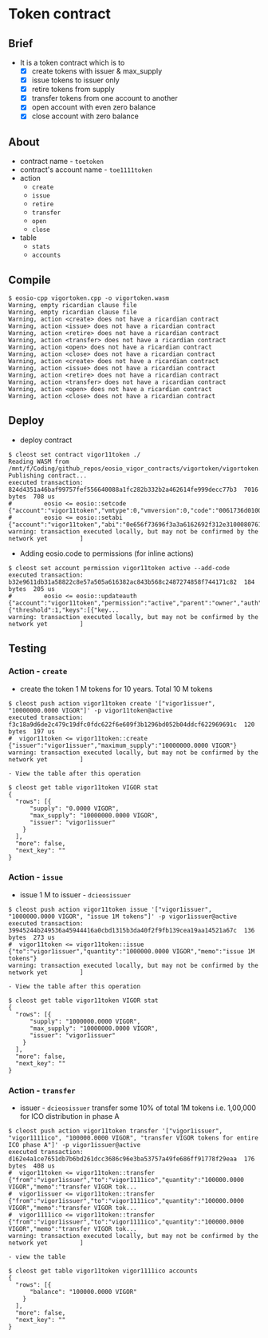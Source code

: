 # Token contract
## Brief
* It is a token contract which is to 
	- [x] create tokens with issuer & max_supply
	- [x] issue tokens to issuer only
	- [x] retire tokens from supply
	- [x] transfer tokens from one account to another
	- [x] open account with even zero balance
	- [x] close account with zero balance

## About
* contract name - `toetoken`
* contract's account name - `toe1111token`
* action
	- `create`
	- `issue`
	- `retire`
	- `transfer`
	- `open`
	- `close`
* table
	- `stats`
	- `accounts`

## Compile
```console
$ eosio-cpp vigortoken.cpp -o vigortoken.wasm
Warning, empty ricardian clause file
Warning, empty ricardian clause file
Warning, action <create> does not have a ricardian contract
Warning, action <issue> does not have a ricardian contract
Warning, action <retire> does not have a ricardian contract
Warning, action <transfer> does not have a ricardian contract
Warning, action <open> does not have a ricardian contract
Warning, action <close> does not have a ricardian contract
Warning, action <create> does not have a ricardian contract
Warning, action <issue> does not have a ricardian contract
Warning, action <retire> does not have a ricardian contract
Warning, action <transfer> does not have a ricardian contract
Warning, action <open> does not have a ricardian contract
Warning, action <close> does not have a ricardian contract
```

## Deploy
* deploy contract
```console
$ cleost set contract vigor11token ./
Reading WASM from /mnt/f/Coding/github_repos/eosio_vigor_contracts/vigortoken/vigortoken.wasm...
Publishing contract...
executed transaction: 824d4351a46baf99757fef556640088a1fc282b332b2a462614fe999decc77b3  7016 bytes  708 us
#         eosio <= eosio::setcode               {"account":"vigor11token","vmtype":0,"vmversion":0,"code":"0061736d0100000001a0011b60000060017e00600...
#         eosio <= eosio::setabi                {"account":"vigor11token","abi":"0e656f73696f3a3a6162692f312e310008076163636f756e7400010762616c616e6...
warning: transaction executed locally, but may not be confirmed by the network yet         ]
```
* Adding eosio.code to permissions (for inline actions)
```console
$ cleost set account permission vigor11token active --add-code
executed transaction: b32e9611db31a58822c8e57a505a616382ac843b568c2487274858f744171c82  184 bytes  205 us
#         eosio <= eosio::updateauth            {"account":"vigor11token","permission":"active","parent":"owner","auth":{"threshold":1,"keys":[{"key...
warning: transaction executed locally, but may not be confirmed by the network yet         ]
```

## Testing
### Action - `create`
* create the token 1 M tokens for 10 years. Total 10 M tokens
```console
$ cleost push action vigor11token create '["vigor1issuer", "10000000.0000 VIGOR"]' -p vigor11token@active
executed transaction: f3c18a9d6de2c479c19dfc0fdc622f6e609f3b1296bd052b04ddcf622969691c  120 bytes  197 us
#  vigor11token <= vigor11token::create         {"issuer":"vigor1issuer","maximum_supply":"10000000.0000 VIGOR"}
warning: transaction executed locally, but may not be confirmed by the network yet         ]
```
	- View the table after this operation
```console
$ cleost get table vigor11token VIGOR stat
{
  "rows": [{
      "supply": "0.0000 VIGOR",
      "max_supply": "10000000.0000 VIGOR",
      "issuer": "vigor1issuer"
    }
  ],
  "more": false,
  "next_key": ""
}
```

### Action - `issue`
* issue 1 M to issuer - `dcieosissuer`
```console
$ cleost push action vigor11token issue '["vigor1issuer", "1000000.0000 VIGOR", "issue 1M tokens"]' -p vigor1issuer@active
executed transaction: 39945244b249536a45944416a0cbd1315b3da40f2f9fb139cea19aa14521a67c  136 bytes  273 us
#  vigor11token <= vigor11token::issue          {"to":"vigor1issuer","quantity":"1000000.0000 VIGOR","memo":"issue 1M tokens"}
warning: transaction executed locally, but may not be confirmed by the network yet         ]
```
	- View the table after this operation
```console
$ cleost get table vigor11token VIGOR stat
{
  "rows": [{
      "supply": "1000000.0000 VIGOR",
      "max_supply": "10000000.0000 VIGOR",
      "issuer": "vigor1issuer"
    }
  ],
  "more": false,
  "next_key": ""
}
```


### Action - `transfer`
* issuer - `dcieosissuer` transfer some 10% of total 1M tokens i.e. 1,00,000 for ICO distribution in phase A
```console
$ cleost push action vigor11token transfer '["vigor1issuer", "vigor1111ico", "100000.0000 VIGOR", "transfer VIGOR tokens for entire ICO phase A"]' -p vigor1issuer@active
executed transaction: d162e4a1ce7651db7b6bd261dcc3686c96e3ba53757a49fe686ff91778f29eaa  176 bytes  408 us
#  vigor11token <= vigor11token::transfer       {"from":"vigor1issuer","to":"vigor1111ico","quantity":"100000.0000 VIGOR","memo":"transfer VIGOR tok...
#  vigor1issuer <= vigor11token::transfer       {"from":"vigor1issuer","to":"vigor1111ico","quantity":"100000.0000 VIGOR","memo":"transfer VIGOR tok...
#  vigor1111ico <= vigor11token::transfer       {"from":"vigor1issuer","to":"vigor1111ico","quantity":"100000.0000 VIGOR","memo":"transfer VIGOR tok...
warning: transaction executed locally, but may not be confirmed by the network yet         ]
```
	- view the table
```console
$ cleost get table vigor11token vigor1111ico accounts
{
  "rows": [{
      "balance": "100000.0000 VIGOR"
    }
  ],
  "more": false,
  "next_key": ""
}
```
